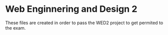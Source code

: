 # Web Enginnering and Design 2
These files are created in order to pass the WED2 project to get permited to the exam.

